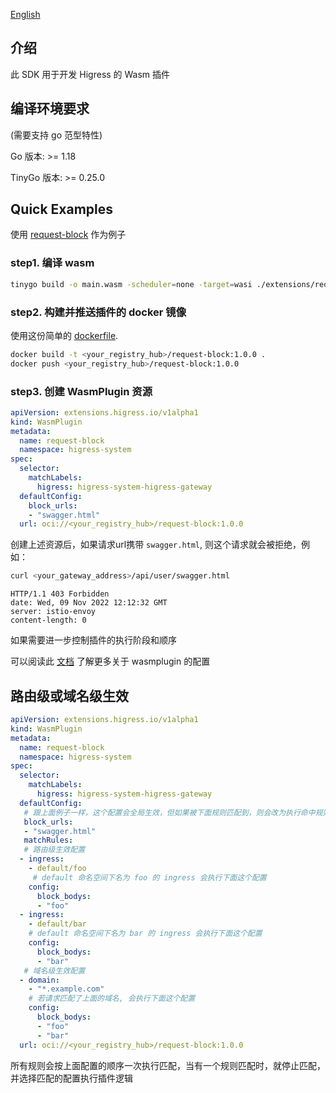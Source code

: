[English](./README_EN.md)

## 介绍

此 SDK 用于开发 Higress 的 Wasm 插件

## 编译环境要求

(需要支持 go 范型特性)

Go 版本: >= 1.18

TinyGo 版本: >= 0.25.0

## Quick Examples

使用 [request-block](extensions/request-block) 作为例子

### step1. 编译 wasm

```bash
tinygo build -o main.wasm -scheduler=none -target=wasi ./extensions/request-block/main.go
```

### step2. 构建并推送插件的 docker 镜像

使用这份简单的 [dockerfile](./Dockerfile).

```bash
docker build -t <your_registry_hub>/request-block:1.0.0 .
docker push <your_registry_hub>/request-block:1.0.0
```

### step3. 创建 WasmPlugin 资源

```yaml
apiVersion: extensions.higress.io/v1alpha1
kind: WasmPlugin
metadata:
  name: request-block
  namespace: higress-system
spec:
  selector:
    matchLabels:
      higress: higress-system-higress-gateway
  defaultConfig:
    block_urls:
    - "swagger.html"
  url: oci://<your_registry_hub>/request-block:1.0.0
```

创建上述资源后，如果请求url携带 `swagger.html`, 则这个请求就会被拒绝，例如：

```bash
curl <your_gateway_address>/api/user/swagger.html
```

```text
HTTP/1.1 403 Forbidden
date: Wed, 09 Nov 2022 12:12:32 GMT
server: istio-envoy
content-length: 0
```

如果需要进一步控制插件的执行阶段和顺序

可以阅读此 [文档](https://istio.io/latest/docs/reference/config/proxy_extensions/wasm-plugin/) 了解更多关于 wasmplugin 的配置


## 路由级或域名级生效

```yaml
apiVersion: extensions.higress.io/v1alpha1
kind: WasmPlugin
metadata:
  name: request-block
  namespace: higress-system
spec:
  selector:
    matchLabels:
      higress: higress-system-higress-gateway 
  defaultConfig:
   # 跟上面例子一样，这个配置会全局生效，但如果被下面规则匹配到，则会改为执行命中规则的配置
   block_urls:
   - "swagger.html"
   matchRules:
   # 路由级生效配置
  - ingress:
    - default/foo
     # default 命名空间下名为 foo 的 ingress 会执行下面这个配置
    config:
      block_bodys:
      - "foo"
  - ingress:
    - default/bar
    # default 命名空间下名为 bar 的 ingress 会执行下面这个配置
    config:
      block_bodys:
      - "bar"
   # 域名级生效配置
  - domain:
    - "*.example.com"
    # 若请求匹配了上面的域名, 会执行下面这个配置
    config:
      block_bodys:
      - "foo"
      - "bar"
  url: oci://<your_registry_hub>/request-block:1.0.0
```

所有规则会按上面配置的顺序一次执行匹配，当有一个规则匹配时，就停止匹配，并选择匹配的配置执行插件逻辑


